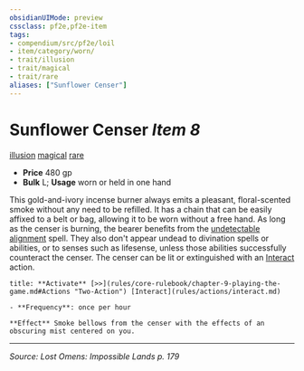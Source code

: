 ```yaml
---
obsidianUIMode: preview
cssclass: pf2e,pf2e-item
tags:
- compendium/src/pf2e/loil
- item/category/worn/
- trait/illusion
- trait/magical
- trait/rare
aliases: ["Sunflower Censer"]
---
```

# Sunflower Censer *Item 8*  
[illusion](illusion.md "Illusion School Trait")  [magical](magical.md "Magical Item Trait")  [rare](rare.md "Rare Rarity Trait")  

- **Price** 480 gp
- **Bulk** L; **Usage** worn or held in one hand

This gold-and-ivory incense burner always emits a pleasant, floral-scented smoke without any need to be refilled. It has a chain that can be easily affixed to a belt or bag, allowing it to be worn without a free hand. As long as the censer is burning, the bearer benefits from the [undetectable alignment](undetectable-alignment.md) spell. They also don't appear undead to divination spells or abilities, or to senses such as lifesense, unless those abilities successfully counteract the censer. The censer can be lit or extinguished with an [Interact](interact.md) action.

```ad-embed-ability
title: **Activate** [>>](rules/core-rulebook/chapter-9-playing-the-game.md#Actions "Two-Action") [Interact](rules/actions/interact.md)

- **Frequency**: once per hour

**Effect** Smoke bellows from the censer with the effects of an obscuring mist centered on you.
```


---
*Source: Lost Omens: Impossible Lands p. 179*